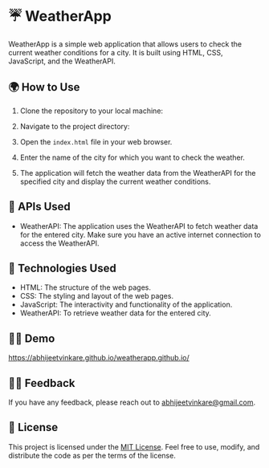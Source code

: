 # ☔ WeatherApp

WeatherApp is a simple web application that allows users to check the current weather conditions for a city. It is built using HTML, CSS, JavaScript, and the WeatherAPI.

## :earth_africa: How to Use

1. Clone the repository to your local machine:


2. Navigate to the project directory:

3. Open the `index.html` file in your web browser.

4. Enter the name of the city for which you want to check the weather.

5. The application will fetch the weather data from the WeatherAPI for the specified city and display the current weather conditions.

## 🔁 APIs Used

- WeatherAPI: The application uses the WeatherAPI to fetch weather data for the entered city. Make sure you have an active internet connection to access the WeatherAPI.

## 🚀 Technologies Used

- HTML: The structure of the web pages.
- CSS: The styling and layout of the web pages.
- JavaScript: The interactivity and functionality of the application.
- WeatherAPI: To retrieve weather data for the entered city.


## 🏄‍♂️ Demo 

https://abhijeetvinkare.github.io/weatherapp.github.io/

## 👩‍🍳 Feedback

If you have any feedback, please reach out to [abhijeetvinkare@gmail.com](mailto:abhijeetvinkare@gmail.com).

## 🔏 License

This project is licensed under the [MIT License](LICENSE). Feel free to use, modify, and distribute the code as per the terms of the license.

